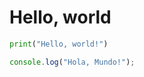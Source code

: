 # Hello, world


```python
print("Hello, world!")
```

```javascript
console.log("Hola, Mundo!");
```

